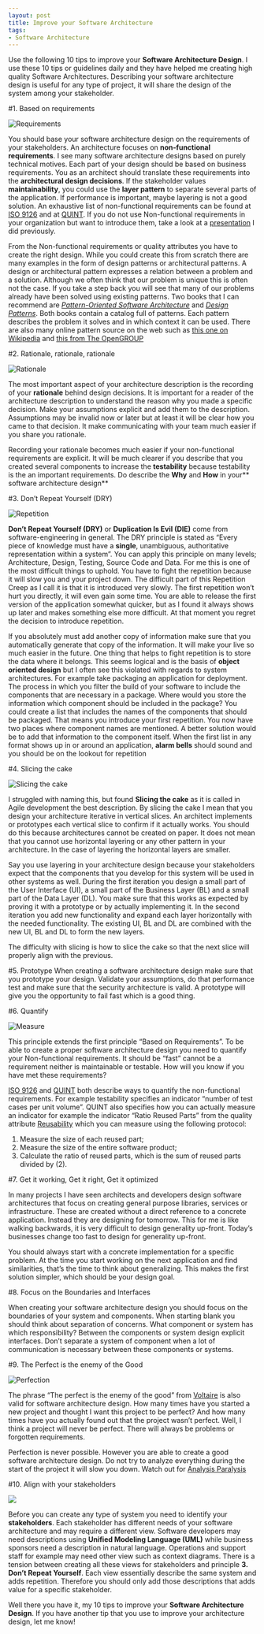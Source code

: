 ```yaml
---
layout: post
title: Improve your Software Architecture
tags:
- Software Architecture
---
```


Use the following 10 tips to improve your **Software Architecture Design**. I use these 10 tips or guidelines daily and they have helped me creating high quality Software Architectures. Describing your software architecture design is useful for any type of project, it will share the design of the system among your stakeholder.

#1. Based on requirements

![Requirements](../../../images/Requirements1.jpg)

You should base your software architecture design on the requirements of your stakeholders. An architecture focuses on **non-functional requirements**. I see many software architecture designs based on purely technical motives. Each part of your design should be based on business requirements. You as an architect should translate these requirements into the **architectural design decisions**. If the stakeholder values **maintainability**, you could use the **layer pattern** to separate several parts of the application. If performance is important, maybe layering is not a good solution. An exhaustive list of non-functional requirements can be found at [ISO 9126](http://en.wikipedia.org/wiki/ISO/IEC_9126) and at [QUINT](http://www.serc.nl/quint-book/). If you do not use Non-functional requirements in your organization but want to introduce them, take a look at a [presentation](http://www.slideshare.net/kalkie/letsgrow-nonfunctional-requirements) I did previously.

From the Non-functional requirements or quality attributes you have to create the right design. While you could create this from scratch there are many examples in the form of design patterns or architectural patterns. A design or architectural pattern expresses a relation between a problem and a solution. Although we often think that our problem is unique this is often not the case. If you take a step back you will see that many of our problems already have been solved using existing patterns. Two books that I can recommend are *[Pattern-Oriented Software Architecture](http://www.amazon.com/Pattern-Oriented-Software-Architecture-System-Patterns/dp/0471958697)* and *[Design Patterns](http://www.amazon.com/Design-Patterns-Elements-Reusable-Object-Oriented/dp/0201633612)*. Both books contain a catalog full of patterns. Each pattern describes the problem it solves and in which context it can be used. There are also many online pattern source on the web such as [this one on Wikipedia]("http://en.wikipedia.org/wiki/Architectural_pattern_(computer_science)) and [this from The OpenGROUP](http://www.opengroup.org/architecture/togaf8-doc/arch/chap28.html)

#2. Rationale, rationale, rationale

![Rationale](../../../images/Rationale1.jpg)

The most important aspect of your architecture description is the recording of your **rationale** behind design decisions. It is important for a reader of the architecture description to understand the reason why you made a specific decision. Make your assumptions explicit and add them to the description. Assumptions may be invalid now or later but at least it will be clear how you came to that decision. It make communicating with your team much easier if you share you rationale.

Recording your rationale becomes much easier if your non-functional requirements are explicit. It will be much clearer if you describe that you created several components to increase the **testability** because testability is the an important requirements. Do describe the **Why** and **How** in your** software architecture design**

#3. Don’t Repeat Yourself (DRY)

![Repetition](../../../images/Repetition.jpg)

**Don’t Repeat Yourself (DRY)** or **Duplication Is Evil (DIE)** come from software-engineering in general. The DRY principle is stated as “Every piece of knowledge must have a **single**, unambiguous, authoritative representation within a system”. You can apply this principle on many levels; Architecture, Design, Testing, Source Code and Data. For me this is one of the most difficult things to uphold. You have to fight the repetition because it will slow you and your project down. The difficult part of this Repetition Creep as I call it is that it is introduced very slowly. The first repetition won’t hurt you directly, it will even gain some time. You are able to release the first version of the application somewhat quicker, but as I found it always shows up later and makes something else more difficult. At that moment you regret the decision to introduce repetition.

If you absolutely must add another copy of information make sure that you automatically generate that copy of the information. It will make your live so much easier in the future. One thing that helps to fight repetition is to store the data where it belongs. This seems logical and is the basis of **object oriented design** but I often see this violated with regards to system architectures. For example take packaging an application for deployment. The process in which you filter the build of your software to include the components that are necessary in a package. Where would you store the information which component should be included in the package? You could create a list that includes the names of the components that should be packaged. That means you introduce your first repetition. You now have two places where component names are mentioned. A better solution would be to add that information to the component itself. When the first list in any format shows up in or around an application, **alarm bells** should sound and you should be on the lookout for repetition

#4. Slicing the cake

![Slicing the cake](../../../images/Slicingthecake.png)

I struggled with naming this, but found **Slicing the cake** as it is called in Agile development the best description. By slicing the cake I mean that you design your architecture iterative in vertical slices. An architect implements or prototypes each vertical slice to confirm if it actually works. You should do this because architectures cannot be created on paper. It does not mean that you cannot use horizontal layering or any other pattern in your architecture. In the case of layering the horizontal layers are smaller.

Say you use layering in your architecture design because your stakeholders expect that the components that you develop for this system will be used in other systems as well. During the first iteration you design a small part of the User Interface (UI), a small part of the Business Layer (BL) and a small part of the Data Layer (DL). You make sure that this works as expected by proving it with a prototype or by actually implementing it. In the second iteration you add new functionality and expand each layer horizontally with the needed functionality. The existing UI, BL and DL are combined with the new UI, BL and DL to form the new layers.
	
The difficulty with slicing is how to slice the cake so that the next slice will properly align with the previous.

#5. Prototype
When creating a software architecture design make sure that you prototype your design. Validate your assumptions, do that performance test and make sure that the security architecture is valid. A prototype will give you the opportunity to fail fast which is a good thing.

#6. Quantify

![Measure](../../../images/Measure1.jpg)

This principle extends the first principle “Based on Requirements”. To be able to create a proper software architecture design you need to quantify your Non-functional requirements. It should be “fast” cannot be a requirement neither is maintainable or testable. How will you know if you have met these requirements?

[ISO 9126](http://en.wikipedia.org/wiki/ISO/IEC_9126) and [QUINT](http://www.serc.nl/quint-book/) both describe ways to quantify the non-functional requirements. For example testability specifies an indicator “number of test cases per unit volume”. QUINT also specifies how you can actually measure an indicator for example the indicator “Ratio Reused Parts” from the quality attribute [Reusability](http://www.serc.nl/reusability.htm) which you can measure using the following protocol:

1. Measure the size of each reused part;
2. Measure the size of the entire software product;
3. Calculate the ratio of reused parts, which is the sum of reused parts divided by (2).

#7. Get it working, Get it right, Get it optimized

In many projects I have seen architects and developers design software architectures that focus on creating general purpose libraries, services or infrastructure. These are created without a direct reference to a concrete application. Instead they are designing for tomorrow. This for me is like walking backwards, it is very difficult to design generality up-front. Today’s businesses change too fast to design for generality up-front.

You should always start with a concrete implementation for a specific problem. At the time you start working on the next application and find similarities, that’s the time to think about generalizing. This makes the first solution simpler, which should be your design goal.

#8. Focus on the Boundaries and Interfaces

When creating your software architecture design you should focus on the boundaries of your system and components. When starting blank you should think about separation of concerns. What component or system has which responsibility? Between the components or system design explicit interfaces. Don’t separate a system of component when a lot of communication is necessary between these components or systems.

#9. The Perfect is the enemy of the Good

![Perfection](../../../images/Perfection1.jpg)

The phrase “The perfect is the enemy of the good” from [Voltaire](http://en.wikiquote.org/wiki/Voltaire) is also valid for software architecture design. How many times have you started a new project and thought I want this project to be perfect? And how many times have you actually found out that the project wasn’t perfect. Well, I think a project will never be perfect. There will always be problems or forgotten requirements.

Perfection is never possible. However you are able to create a good software architecture design. Do not try to analyze everything during the start of the project it will slow you down. Watch out for [Analysis Paralysis](http://en.wikipedia.org/wiki/Analysis_paralysis) 

#10. Align with your stakeholders

![](../../../images/Stakeholders.jpg)

Before you can create any type of system you need to identify your **stakeholders**. Each stakeholder has different needs of your software architecture and may require a different view. Software developers may need descriptions using **Unified Modeling Language (UML)** while business sponsors need a description in natural language. Operations and support staff for example may need other view such as context diagrams. There is a tension between creating all these views for stakeholders and principle **3. Don’t Repeat Yourself**. Each view essentially describe the same system and adds repetition. Therefore you should only add those descriptions that adds value for a specific stakeholder.

Well there you have it, my 10 tips to improve your **Software Architecture Design**. If you have another tip that you use to improve your architecture design, let me know!